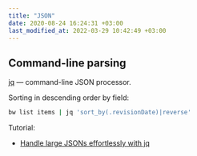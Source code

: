 ```yaml
---
title: "JSON"
date: 2020-08-24 16:24:31 +03:00
last_modified_at: 2022-03-29 10:42:49 +03:00
---
```


## Command-line parsing

[jq](https://stedolan.github.io/jq/) — command-line JSON processor.

Sorting in descending order by field:

```bash
bw list items | jq 'sort_by(.revisionDate)|reverse'
```

Tutorial:
- [Handle large JSONs effortlessly with jq](https://leonid.shevtsov.me/post/handle-large-jsons-effortlessly-with-jq/)
